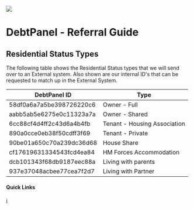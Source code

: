 ![](https://s3.eu-west-2.amazonaws.com/cdn.debtpanel.co.uk/images/green-white.jpg)

# DebtPanel - Referral Guide

## Residential Status Types

The following table shows the Residential Status types that we will send over to an External system. Also shown are our internal ID's that can be requested to match up in the External System.

DebtPanel ID | Type
--- | ---
58df0a6a7a5be398726220c6 | Owner - Full
aabb5ab5e6275e0c11323a7a | Owner - Shared
6cc88cf4d4ff2c43d6a4b4fb | Tenant - Housing Association
890a0cce0eb38f50cdff3f69 | Tenant - Private
90be01a650c70a239dc36d68 | House Share
cf17619631334543fcd4ea84 | HM Forces Accommodation
dcb101343f68db9187eec88a | Living with parents
937e37048acbee77cea7f2d7 | Living with Partner


#### Quick Links

[:information_source:](../readme.md)